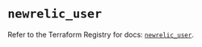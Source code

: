 # `newrelic_user`

Refer to the Terraform Registry for docs: [`newrelic_user`](https://registry.terraform.io/providers/newrelic/newrelic/3.54.0/docs/resources/user).
